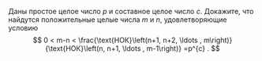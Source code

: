 Даны простое целое число $p$ и составное целое число $c$. Докажите, что найдутся положительные целые числа $m$ и $n$, удовлетворяющие условию
 $$ 0 < m-n < \frac{\text{НОК}\left(n+1,  n+2,  \ldots ,  m\right)}{\text{НОК}\left(n,  n+1,  \ldots ,  m-1\right)} =p^{c} . $$ 